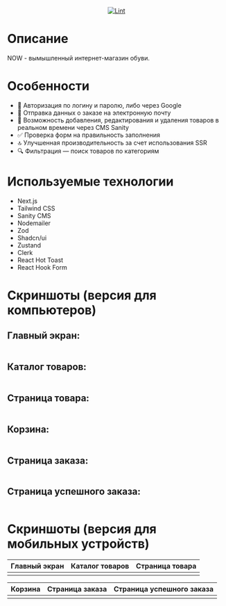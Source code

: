 <div align="center">

<img src = "assets/logo.svg" alt=""/>

  
[![Lint](https://github.com/wisetreee/NOW-e-commerce-store/actions/workflows/lint.yml/badge.svg?branch=main)](https://github.com/wisetreee/NOW-e-commerce-store/actions/workflows/lint.yml)

</div>


# Описание
NOW - вымышленный интернет-магазин обуви. 
# Особенности
- :key: Авторизация по логину и паролю, либо через Google
- :email: Отправка данных о заказе на электронную почту
- :arrows_counterclockwise: Возможность добавления, редактирования и удаления товаров в реальном времени через CMS Sanity
- :white_check_mark: Проверка форм на правильность заполнения
- :top: Улучшенная производительность за счет использования SSR 
- :mag: Фильтрация — поиск товаров по категориям

# Используемые технологии
- Next.js
- Tailwind CSS
- Sanity CMS
- Nodemailer
- Zod
- Shadcn/ui
- Zustand
- Clerk
- React Hot Toast
- React Hook Form

  
# Скриншоты (версия для компьютеров)
##  Главный экран:
<img src = "assets/main page.png" alt=""/>

##  Каталог товаров:
<img src = "assets/catalog.png" alt=""/>

##  Страница товара:
<img src = "assets/product.png" alt=""/>

##  Корзина:
<img src = "assets/basket.png" alt=""/>

##  Страница заказа:
<img src = "assets/order.png" alt=""/>

##  Страница успешного заказа:
<img src = "assets/success.png" alt=""/>

# Скриншоты (версия для мобильных устройств)
  Главный экран                 |   Каталог товаров        |  Страница товара
:-------------------------:|:-------------------------:|:-------------------------:
<img src = "assets/main mobile.png" alt=""/> | <img src = "assets/catalog mobile.png" alt=""/> | <img src = "assets/product mobile.png" alt=""/>

  Корзина                 |   Страница заказа       |  Страница успешного заказа
:-------------------------:|:-------------------------:|:-------------------------:
<img src = "assets/basket mobile.png" alt=""/> | <img src = "assets/order mobile.png" alt=""/> | <img src = "assets/success mobile.png" alt=""/>

